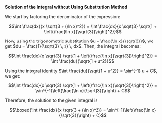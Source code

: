 

**Solution of the Integral without Using Substitution Method**

We start by factoring the denominator of the expression:

$$\int \frac{dx}{x \sqrt{3 + (\ln x)^2}} = \int \frac{dx}{x \sqrt{3} \sqrt{1 + \left(\frac{\ln x}{\sqrt{3}}\right)^2}}$$

Now, using the trigonometric substitution $u = \frac{\ln x}{\sqrt{3}}$, we get $du = \frac{1}{\sqrt{3} \, x} \, dx$. Then, the integral becomes:

$$\int \frac{dx}{x \sqrt{3} \sqrt{1 + \left(\frac{\ln x}{\sqrt{3}}\right)^2}} = \int \frac{du}{\sqrt{1 + u^2}}$$

Using the integral identity $\int \frac{du}{\sqrt{1 + u^2}} = \sin^{-1} u + C$, we get:

$$\int \frac{dx}{x \sqrt{3} \sqrt{1 + \left(\frac{\ln x}{\sqrt{3}}\right)^2}} = \sin^{-1}\left(\frac{\ln x}{\sqrt{3}}\right) + C$$

Therefore, the solution to the given integral is 

$$\boxed{\int \frac{dx}{x \sqrt{3 + (\ln x)^2}} = \sin^{-1}\left(\frac{\ln x}{\sqrt{3}}\right) + C}$$